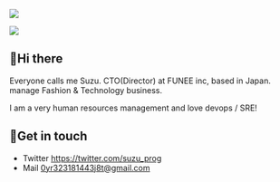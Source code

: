 ![](https://user-images.githubusercontent.com/60243840/89093469-b24c1400-d3f5-11ea-8308-215e49cce148.png)

[![](https://github-readme-stats.vercel.app/api?username=suzu-prog&count_private=true&show_icons=true)](https://github.com/anuraghazra/github-readme-stats)

## 👋Hi there 
Everyone calls me Suzu.
CTO(Director) at FUNEE inc, based in Japan. manage Fashion & Technology business.

I am a very human resources management and love devops / SRE!

## 📩Get in touch
- Twitter https://twitter.com/suzu_prog
- Mail 0yr323181443j8t@gmail.com
